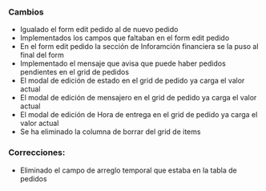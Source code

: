 <h3>Cambios</h3>
<ul>
    <li>Igualado el form edit pedido al de nuevo pedido</li>
    <li>Implementados los campos que faltaban en el form edit pedido</li>
    <li>En el form edit pedido la sección de Inforamción financiera  se la puso al final del form</li>
    <li>Implementado el mensaje que avisa que puede haber pedidos pendientes en el grid de pedidos</li>
    <li>El modal de edición de estado en el grid de pedido ya carga el valor actual</li>
    <li>El modal de edición de mensajero en el grid de pedido ya carga el valor actual</li>
    <li>El modal de edición de Hora de entrega en el grid de pedido ya carga el valor actual</li>
    <li>Se ha eliminado la columna de borrar del grid de items</li>
</ul>
<h3>Correcciones:</h3>
<ul>
    <li>Eliminado el campo de arreglo temporal que estaba en la tabla de pedidos</li>
</ul>